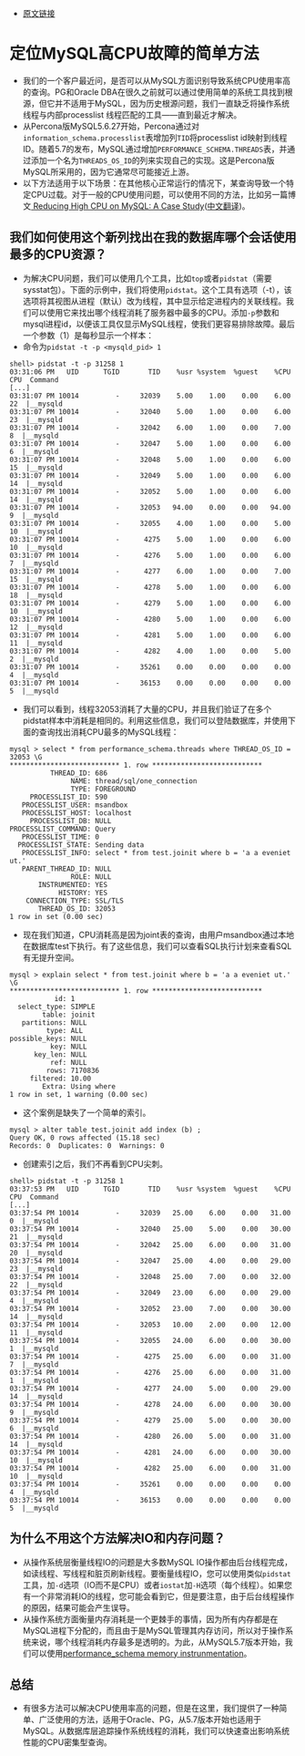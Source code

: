- [原文链接](https://www.percona.com/blog/2020/04/23/a-simple-approach-to-troubleshooting-high-cpu-in-mysql/)

# 定位MySQL高CPU故障的简单方法
- 我们的一个客户最近问，是否可以从MySQL方面识别导致系统CPU使用率高的查询。PG和Oracle DBA在很久之前就可以通过使用简单的系统工具找到根源，但它并不适用于MySQL，因为历史根源问题，我们一直缺乏将操作系统线程与内部processlist 线程匹配的工具——直到最近才解决。
- 从Percona版MySQL5.6.27开始，Percona通过对`information_schema.processlist`表增加列`TID`将processlist id映射到线程ID。随着5.7的发布，MySQL通过增加`PERFORMANCE_SCHEMA.THREADS`表，并通过添加一个名为`THREADS_OS_ID`的列来实现自己的实现。这是Percona版MySQL所采用的，因为它通常尽可能接近上游。
- 以下方法适用于以下场景：在其他核心正常运行的情况下，某查询导致一个特定CPU过载。对于一般的CPU使用问题，可以使用不同的方法，比如另一篇博文[ Reducing High CPU on MySQL: A Case Study](https://www.percona.com/blog/2019/03/07/reducing-high-cpu-on-mysql-a-case-study/)([中文翻译](https://github.com/lemontree8801/PerconaBlog/blob/master/2019-03/2019-03-07%20%7C%20%E9%99%8D%E4%BD%8EMySQL%E9%AB%98CPU%E4%BD%BF%E7%94%A8%E7%8E%87%EF%BC%9A%E4%B8%80%E4%B8%AA%E5%AD%A6%E4%B9%A0%E6%A1%88%E4%BE%8B.md))。

## 我们如何使用这个新列找出在我的数据库哪个会话使用最多的CPU资源？
- 为解决CPU问题，我们可以使用几个工具，比如`top`或者`pidstat`（需要sysstat包）。下面的示例中，我们将使用`pidstat`。这个工具有选项（-t），该选项将其视图从进程（默认）改为线程，其中显示给定进程内的关联线程。我们可以使用它来找出哪个线程消耗了服务器中最多的CPU。添加`-p`参数和mysql进程id，以便该工具仅显示MySQL线程，使我们更容易排除故障。最后一个参数（1）是每秒显示一个样本：
- 命令为`pidstat -t -p <mysqld_pid> 1`
```
shell> pidstat -t -p 31258 1
03:31:06 PM   UID      TGID       TID    %usr %system  %guest    %CPU   CPU  Command
[...]
03:31:07 PM 10014         -     32039    5.00    1.00    0.00    6.00    22  |__mysqld
03:31:07 PM 10014         -     32040    5.00    1.00    0.00    6.00    23  |__mysqld
03:31:07 PM 10014         -     32042    6.00    1.00    0.00    7.00     8  |__mysqld
03:31:07 PM 10014         -     32047    5.00    1.00    0.00    6.00     6  |__mysqld
03:31:07 PM 10014         -     32048    5.00    1.00    0.00    6.00    15  |__mysqld
03:31:07 PM 10014         -     32049    5.00    1.00    0.00    6.00    14  |__mysqld
03:31:07 PM 10014         -     32052    5.00    1.00    0.00    6.00    14  |__mysqld
03:31:07 PM 10014         -     32053   94.00    0.00    0.00   94.00     9  |__mysqld
03:31:07 PM 10014         -     32055    4.00    1.00    0.00    5.00    10  |__mysqld
03:31:07 PM 10014         -      4275    5.00    1.00    0.00    6.00    10  |__mysqld
03:31:07 PM 10014         -      4276    5.00    1.00    0.00    6.00     7  |__mysqld
03:31:07 PM 10014         -      4277    6.00    1.00    0.00    7.00    15  |__mysqld
03:31:07 PM 10014         -      4278    5.00    1.00    0.00    6.00    18  |__mysqld
03:31:07 PM 10014         -      4279    5.00    1.00    0.00    6.00    10  |__mysqld
03:31:07 PM 10014         -      4280    5.00    1.00    0.00    6.00    12  |__mysqld
03:31:07 PM 10014         -      4281    5.00    1.00    0.00    6.00    11  |__mysqld
03:31:07 PM 10014         -      4282    4.00    1.00    0.00    5.00     2  |__mysqld
03:31:07 PM 10014         -     35261    0.00    0.00    0.00    0.00     4  |__mysqld
03:31:07 PM 10014         -     36153    0.00    0.00    0.00    0.00     5  |__mysqld
```
- 我们可以看到，线程32053消耗了大量的CPU，并且我们验证了在多个pidstat样本中消耗是相同的。利用这些信息，我们可以登陆数据库，并使用下面的查询找出消耗CPU最多的MySQL线程：
```
mysql > select * from performance_schema.threads where THREAD_OS_ID = 32053 \G
*************************** 1. row ***************************
          THREAD_ID: 686
               NAME: thread/sql/one_connection
               TYPE: FOREGROUND
     PROCESSLIST_ID: 590
   PROCESSLIST_USER: msandbox
   PROCESSLIST_HOST: localhost
     PROCESSLIST_DB: NULL
PROCESSLIST_COMMAND: Query
   PROCESSLIST_TIME: 0
  PROCESSLIST_STATE: Sending data
   PROCESSLIST_INFO: select * from test.joinit where b = 'a a eveniet ut.'
   PARENT_THREAD_ID: NULL
               ROLE: NULL
       INSTRUMENTED: YES
            HISTORY: YES
    CONNECTION_TYPE: SSL/TLS
       THREAD_OS_ID: 32053
1 row in set (0.00 sec)
```
- 现在我们知道，CPU消耗高是因为joint表的查询，由用户msandbox通过本地在数据库test下执行。有了这些信息，我们可以查看SQL执行计划来查看SQL有无提升空间。
```
mysql > explain select * from test.joinit where b = 'a a eveniet ut.' \G
*************************** 1. row ***************************
           id: 1
  select_type: SIMPLE
        table: joinit
   partitions: NULL
         type: ALL
possible_keys: NULL
          key: NULL
      key_len: NULL
          ref: NULL
         rows: 7170836
     filtered: 10.00
        Extra: Using where
1 row in set, 1 warning (0.00 sec)
```
- 这个案例是缺失了一个简单的索引。
```
mysql > alter table test.joinit add index (b) ;
Query OK, 0 rows affected (15.18 sec)
Records: 0  Duplicates: 0  Warnings: 0
```
- 创建索引之后，我们不再看到CPU尖刺。
```
shell> pidstat -t -p 31258 1
03:37:53 PM   UID      TGID       TID    %usr %system  %guest    %CPU   CPU  Command
[...]
03:37:54 PM 10014         -     32039   25.00    6.00    0.00   31.00     0  |__mysqld
03:37:54 PM 10014         -     32040   25.00    5.00    0.00   30.00    21  |__mysqld
03:37:54 PM 10014         -     32042   25.00    6.00    0.00   31.00    20  |__mysqld
03:37:54 PM 10014         -     32047   25.00    4.00    0.00   29.00    23  |__mysqld
03:37:54 PM 10014         -     32048   25.00    7.00    0.00   32.00    22  |__mysqld
03:37:54 PM 10014         -     32049   23.00    6.00    0.00   29.00     4  |__mysqld
03:37:54 PM 10014         -     32052   23.00    7.00    0.00   30.00    14  |__mysqld
03:37:54 PM 10014         -     32053   10.00    2.00    0.00   12.00    11  |__mysqld
03:37:54 PM 10014         -     32055   24.00    6.00    0.00   30.00     1  |__mysqld
03:37:54 PM 10014         -      4275   25.00    6.00    0.00   31.00     7  |__mysqld
03:37:54 PM 10014         -      4276   25.00    6.00    0.00   31.00     1  |__mysqld
03:37:54 PM 10014         -      4277   24.00    5.00    0.00   29.00    14  |__mysqld
03:37:54 PM 10014         -      4278   24.00    6.00    0.00   30.00     9  |__mysqld
03:37:54 PM 10014         -      4279   25.00    5.00    0.00   30.00     6  |__mysqld
03:37:54 PM 10014         -      4280   26.00    5.00    0.00   31.00    14  |__mysqld
03:37:54 PM 10014         -      4281   24.00    6.00    0.00   30.00    10  |__mysqld
03:37:54 PM 10014         -      4282   25.00    6.00    0.00   31.00    10  |__mysqld
03:37:54 PM 10014         -     35261    0.00    0.00    0.00    0.00     4  |__mysqld
03:37:54 PM 10014         -     36153    0.00    0.00    0.00    0.00     5  |__mysqld
```

## 为什么不用这个方法解决IO和内存问题？
- 从操作系统层衡量线程IO的问题是大多数MySQL IO操作都由后台线程完成，如读线程、写线程和脏页刷新线程。要衡量线程IO，您可以使用类似`pidstat`工具，加`-d`选项（IO而不是CPU）或者`iostat`加`-H`选项（每个线程）。如果您有一个非常消耗IO的线程，您可能会看到它，但是要注意，由于后台线程操作的原因，结果可能会产生误导。
- 从操作系统方面衡量内存消耗是一个更棘手的事情，因为所有内存都是在MySQL进程下分配的，而且由于是MySQL管理其内存访问，所以对于操作系统来说，哪个线程消耗内存最多是透明的。为此，从MySQL5.7版本开始，我们可以使用[performance_schema memory instrunmentation](https://dev.mysql.com/doc/refman/5.7/en/memory-summary-tables.html)。

## 总结
- 有很多方法可以解决CPU使用率高的问题，但是在这里，我们提供了一种简单、广泛使用的方法，适用于Oracle、PG，从5.7版本开始也适用于MySQL。从数据库层追踪操作系统线程的消耗，我们可以快速查出影响系统性能的CPU密集型查询。
